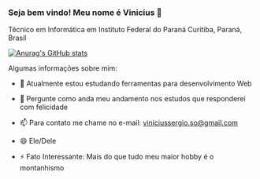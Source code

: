 ### Seja bem vindo! Meu nome é Vinicius 👋

Técnico em Informática em Instituto Federal do Paraná
Curitiba, Paraná, Brasil

[![Anurag's GitHub stats](https://github-readme-stats.vercel.app/api?username=Viniciussergio&theme=dracula)](https://github.com/anuraghazra/github-readme-stats)

Algumas informações sobre mim:

- 🌱 Atualmente estou estudando ferramentas para desenvolvimento Web

- 💬 Pergunte como anda meu andamento nos estudos que responderei com felicidade

- 📫 Para contato me chame no e-mail: viniciussergio.so@gmail.com

- 😄 Ele/Dele

- ⚡  Fato Interessante: Mais do que tudo meu maior hobby é o montanhismo
